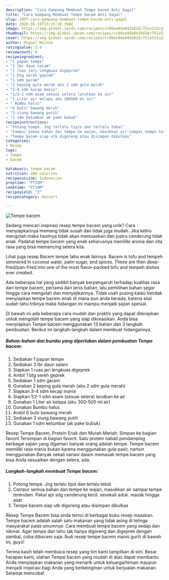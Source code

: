 ```yaml
---
description: "Cara Gampang Membuat Tempe bacem Anti Gagal"
title: "Cara Gampang Membuat Tempe bacem Anti Gagal"
slug: 1957-cara-gampang-membuat-tempe-bacem-anti-gagal
date: 2020-05-19T13:15:10.358Z
image: https://img-global.cpcdn.com/recipes/cc86ea9da042b826/751x532cq70/tempe-bacem-foto-resep-utama.jpg
thumbnail: https://img-global.cpcdn.com/recipes/cc86ea9da042b826/751x532cq70/tempe-bacem-foto-resep-utama.jpg
cover: https://img-global.cpcdn.com/recipes/cc86ea9da042b826/751x532cq70/tempe-bacem-foto-resep-utama.jpg
author: Miguel Malone
ratingvalue: 3.4
reviewcount: 8
recipeingredient:
- "1 papan tempe"
- "3 lbr daun salam"
- "1 ruas jari lengkuas digeprek"
- "1 btg sereh geprek"
- "1 sdm garam"
- "2 keping gula merah aku 2 sdm gula merah"
- "3-4 sdm kecap manis"
- "1/2-1 sdm asam sesuai selera larutkan ke air"
- "1 Liter air kelapa aku 300500 ml air"
- " Bumbu halus"
- "6 butir bawang merah"
- "3 siung bawang putih"
- "1 sdm ketumbar ak pake bubuk"
recipeinstructions:
- "Potong tempe. Jng terlalu tipis dan terlalu tebal"
- "Campur semua bahan dan tempe ke wajan, masukkan air sampai tempe terendam. Pakai api sdg cenderung kecil. sesekali aduk. masak hingga asat"
- "Tempe bacem siap utk digoreng atau disimpan dikulkas"
categories:
- Resep
tags:
- tempe
- bacem

katakunci: tempe bacem 
nutrition: 206 calories
recipecuisine: Indonesian
preptime: "PT33M"
cooktime: "PT34M"
recipeyield: "3"
recipecategory: Dessert

---
```



![Tempe bacem](https://img-global.cpcdn.com/recipes/cc86ea9da042b826/751x532cq70/tempe-bacem-foto-resep-utama.jpg)

Sedang mencari inspirasi resep tempe bacem yang unik? Cara menyiapkannya memang tidak susah dan tidak juga mudah. Jika keliru mengolah maka hasilnya tidak akan memuaskan dan justru cenderung tidak enak. Padahal tempe bacem yang enak seharusnya memiliki aroma dan cita rasa yang bisa memancing selera kita.

Lihat juga resep Bacem tempe tahu enak lainnya. Bacem is tofu and tempeh simmered in coconut water, palm sugar, and spices. These are then deep-fried/pan-fried into one of the most flavor-packed tofu and tempeh dishes ever created.

Ada beberapa hal yang sedikit banyak berpengaruh terhadap kualitas rasa dari tempe bacem, pertama dari jenis bahan, lalu pemilihan bahan segar hingga cara mengolah dan menyajikannya. Tidak usah pusing kalau hendak menyiapkan tempe bacem enak di mana pun anda berada, karena asal sudah tahu triknya maka hidangan ini mampu menjadi sajian spesial.


Di bawah ini ada beberapa cara mudah dan praktis yang dapat diterapkan untuk mengolah tempe bacem yang siap dikreasikan. Anda bisa menyiapkan Tempe bacem menggunakan 13 bahan dan 3 langkah pembuatan. Berikut ini langkah-langkah dalam membuat hidangannya.

<!--inarticleads1-->

##### Bahan-bahan dan bumbu yang diperlukan dalam pembuatan Tempe bacem:

1. Sediakan 1 papan tempe
1. Sediakan 3 lbr daun salam
1. Siapkan 1 ruas jari lengkuas digeprek
1. Ambil 1 btg sereh geprek
1. Sediakan 1 sdm garam
1. Gunakan 2 keping gula merah (aku 2 sdm gula merah)
1. Siapkan 3-4 sdm kecap manis
1. Siapkan 1/2-1 sdm asam (sesuai selera) larutkan ke air
1. Gunakan 1 Liter air kelapa (aku 300-500 ml air)
1. Gunakan  Bumbu halus
1. Ambil 6 butir bawang merah
1. Sediakan 3 siung bawang putih
1. Gunakan 1 sdm ketumbar (ak pake bubuk)


Resep Tempe Bacem, Protein Enak dan Murah Meriah. Simpan ke bagian favorit Tersimpan di bagian favorit. Satu protein nabati pendamping berbagai sajian yang digemari banyak orang adalah tempe. Tempe bacem memiliki rasa manis bukan karena menggunakan gula pasir, namun menggunakan Banyak sekali variasi dalam memasak tempe bacem yang bisa Anda sesuaikan dengan selera, ada. 

<!--inarticleads2-->

##### Langkah-langkah membuat Tempe bacem:

1. Potong tempe. Jng terlalu tipis dan terlalu tebal
1. Campur semua bahan dan tempe ke wajan, masukkan air sampai tempe terendam. Pakai api sdg cenderung kecil. sesekali aduk. masak hingga asat
1. Tempe bacem siap utk digoreng atau disimpan dikulkas


Resep Tempe Bacem bisa anda temui di berbagai buku resep masakan. Tempe bacem adalah salah satu makanan yang tidak asing di telinga masyarakat pada umumnya. Cara membuat tempe bacem yang sedap dan nikmat. Agar tempe dan tahu tak hanya digoreng dan digeprek dengan sambal, coba dibacem saja. Ikuti resep tempe bacem manis gurih di bawah ini, guys! 

Terima kasih telah membaca resep yang tim kami tampilkan di sini. Besar harapan kami, olahan Tempe bacem yang mudah di atas dapat membantu Anda menyiapkan makanan yang menarik untuk keluarga/teman maupun menjadi inspirasi bagi Anda yang berkeinginan untuk berjualan makanan. Selamat mencoba!
